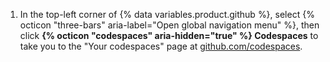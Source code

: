 1. In the top-left corner of {% data variables.product.github %}, select {% octicon "three-bars" aria-label="Open global navigation menu" %}, then click **{% octicon "codespaces" aria-hidden="true" %} Codespaces** to take you to the "Your codespaces" page at [github.com/codespaces](https://github.com/codespaces).
